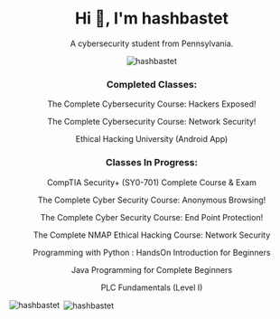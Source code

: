 <h1 align="center">Hi 👋, I'm hashbastet</h1>
<p align="center">A cybersecurity student from Pennsylvania.</p>

<p align="center"> <img src="https://komarev.com/ghpvc/?username=hashbastet&label=Profile%20views&color=0e75b6&style=flat" alt="hashbastet" /> </p>

<h3 align="center">Completed Classes:</h3>
<p align="center">The Complete Cybersecurity Course: Hackers Exposed!</p>
<p align="center">The Complete Cybersecurity Course: Network Security!</p>
<p align="center">Ethical Hacking University (Android App)</p>
<p align="center"></p>
<h3 align="center">Classes In Progress:</h3>
<p align="center">CompTIA Security+ (SY0-701) Complete Course & Exam</p>
<p align="center">The Complete Cyber Security Course: Anonymous Browsing!</p>
<p align="center">The Complete Cyber Security Course: End Point Protection!</p>
<p align="center">The Complete NMAP Ethical Hacking Course: Network Security</p>
<p align="center">Programming with Python : HandsOn Introduction for Beginners</p>
<p align="center">Java Programming for Complete Beginners</p>
<p align="center">PLC Fundamentals (Level I)</p>


<p><img align="left" src="https://github-readme-stats.vercel.app/api/top-langs?username=hashbastet&show_icons=true&locale=en&layout=compact&theme=dark" alt="hashbastet" /></p>

<p>&nbsp;<img align="center" src="https://github-readme-stats.vercel.app/api?username=hashbastet&show_icons=true&locale=en&theme=dark" alt="hashbastet" /></p>

